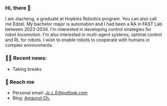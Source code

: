 ### Hi, there 👋

I am Jiacheng, a graduate at Hopkins Robotics program. You can also call me Edzel. My bachelor major is automation and I had been a RA in FAST Lab between 2023-2034. I'm interested in developing control strategies for robot locomotion. I'm also interested in multi-agent systems, optimal control and RL for robots. I wish to enable robots to cooperate with humans in complex environments.

### 🏃🏻 Recent news:

- Taking breaks

### 🧭 Reach me

- Personal email: Jc.L.E@outlook.com
- Blog: [Amaurot Ch.](https://redbowtie.github.io)
